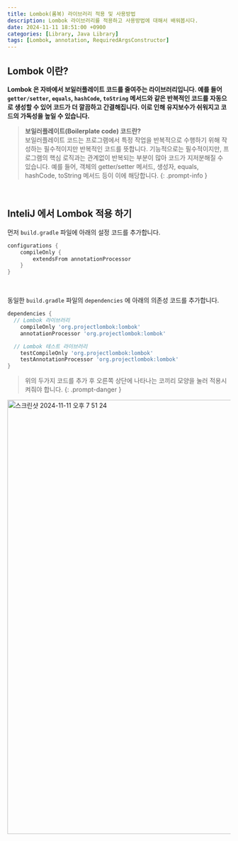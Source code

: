 ```yaml
---
title: Lombok(롬복) 라이브러리 적용 및 사용방법
description: Lombok 라이브러리를 적용하고 사용방법에 대해서 배워봅시다.
date: 2024-11-11 18:51:00 +0900
categories: [Library, Java Library]
tags: [Lombok, annotation, RequiredArgsConstructor]
---
```


## Lombok 이란?
**Lombok 은 자바에서 보일러플레이트 코드를 줄여주는 라이브러리입니다. 예를 들어 `getter/setter`, `equals`, `hashCode`, `toString` 메서드와 같은 반복적인 코드를 자동으로 생성할 수 있어 코드가 더 깔끔하고 간결해집니다. 이로 인해 유지보수가 쉬워지고 코드의 가독성을 높일 수 있습니다.**

 > **보일러플레이트(Boilerplate code) 코드란?**    
 > 보일러플레이트 코드는 프로그램에서 특정 작업을 반복적으로 수행하기 위해 작성하는 필수적이지만 반복적인 코드를 뜻합니다. 기능적으로는 필수적이지만, 프로그램의 핵심 로직과는 관계없이 반복되는 부분이 많아 코드가 지저분해질 수 있습니다. 예를 들어, 객체의 getter/setter 메서드, 생성자, equals, hashCode, toString 메서드 등이 이에 해당합니다.
 {: .prompt-info }

<br>

## InteliJ 에서 Lombok 적용 하기

먼저 `build.gradle` 파일에 아래의 설정 코드를 추가합니다.

~~~ groovy
configurations {
	compileOnly {
		extendsFrom annotationProcessor
	}
}
~~~

<br>

동일한 `build.gradle` 파일의 `dependencies` 에 아래의 의존성 코드를 추가합니다.

~~~ groovy
dependencies {
  // Lombok 라이브러리
	compileOnly 'org.projectlombok:lombok'
	annotationProcessor 'org.projectlombok:lombok'

  // Lombok 테스트 라이브러리
	testCompileOnly 'org.projectlombok:lombok'
	testAnnotationProcessor 'org.projectlombok:lombok'
}
~~~

> 위의 두가지 코드를 추가 후 오른쪽 상단에 나타나는 코끼리 모양을 눌러 적용시켜줘야 합니다.
{: .prompt-danger }


<img width="978" alt="스크린샷 2024-11-11 오후 7 51 24" src="https://github.com/user-attachments/assets/4cf91422-8cdb-4941-93b8-9257f1901c37">





